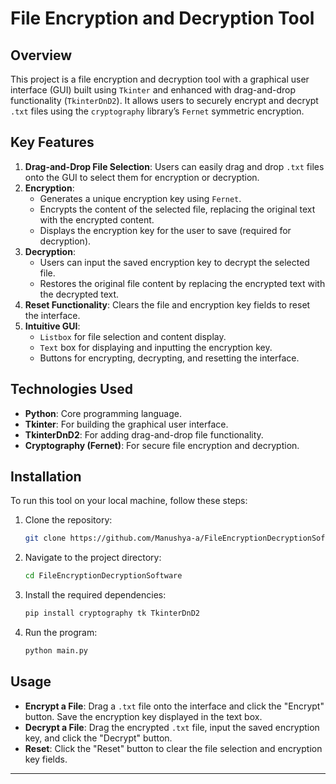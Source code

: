 # File Encryption and Decryption Tool

## Overview

This project is a file encryption and decryption tool with a graphical user interface (GUI) built using `Tkinter` and enhanced with drag-and-drop functionality (`TkinterDnD2`). It allows users to securely encrypt and decrypt `.txt` files using the `cryptography` library’s `Fernet` symmetric encryption.

## Key Features

1. **Drag-and-Drop File Selection**: Users can easily drag and drop `.txt` files onto the GUI to select them for encryption or decryption.
2. **Encryption**:
   - Generates a unique encryption key using `Fernet`.
   - Encrypts the content of the selected file, replacing the original text with the encrypted content.
   - Displays the encryption key for the user to save (required for decryption).
3. **Decryption**:
   - Users can input the saved encryption key to decrypt the selected file.
   - Restores the original file content by replacing the encrypted text with the decrypted text.
4. **Reset Functionality**: Clears the file and encryption key fields to reset the interface.
5. **Intuitive GUI**:
   - `Listbox` for file selection and content display.
   - `Text` box for displaying and inputting the encryption key.
   - Buttons for encrypting, decrypting, and resetting the interface.

## Technologies Used

- **Python**: Core programming language.
- **Tkinter**: For building the graphical user interface.
- **TkinterDnD2**: For adding drag-and-drop file functionality.
- **Cryptography (Fernet)**: For secure file encryption and decryption.

## Installation

To run this tool on your local machine, follow these steps:

1. Clone the repository:
    ```bash
    git clone https://github.com/Manushya-a/FileEncryptionDecryptionSoftware.git
    ```
2. Navigate to the project directory:
    ```bash
    cd FileEncryptionDecryptionSoftware
    ```
3. Install the required dependencies:
    ```bash
    pip install cryptography tk TkinterDnD2
    ```
4. Run the program:
    ```bash
    python main.py
    ```

## Usage

- **Encrypt a File**: Drag a `.txt` file onto the interface and click the "Encrypt" button. Save the encryption key displayed in the text box.
- **Decrypt a File**: Drag the encrypted `.txt` file, input the saved encryption key, and click the "Decrypt" button.
- **Reset**: Click the "Reset" button to clear the file selection and encryption key fields.

---

